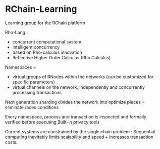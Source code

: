 # RChain-Learning
Learning group for the RChain platform

Rho-Lang :

- concurrent computational system
- Intelligent concurrency
- based on Rho-calculus innovation
- Reflective Higher Order Calculus (Rho Calculus)

Namespaces = 

- virtual groups of RNodes within the networks (can be customized for specific parameters)
- virtual channels on the network, independently and concurrently processing transactions

Next generation sharding divides the network into optimize pieces = eliminate races conditions

Every namespace, process and transaction is inspected and formally verified before executing
Built-in privacy tools

Current systems are constrained by the single chain problem :
Sequential computing inevitably limits scalability and speed + increases transaction costs.
